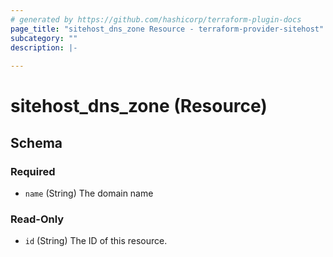 ```yaml
---
# generated by https://github.com/hashicorp/terraform-plugin-docs
page_title: "sitehost_dns_zone Resource - terraform-provider-sitehost"
subcategory: ""
description: |-
  
---
```


# sitehost_dns_zone (Resource)





<!-- schema generated by tfplugindocs -->
## Schema

### Required

- `name` (String) The domain name

### Read-Only

- `id` (String) The ID of this resource.



